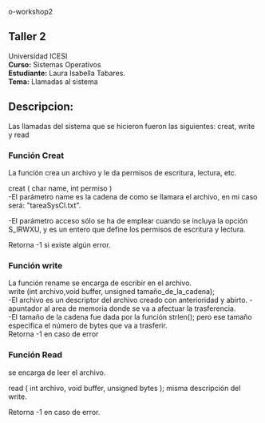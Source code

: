 o-workshop2
## Taller 2
Universidad ICESI  
**Curso:** Sistemas Operativos  
**Estudiante:** Laura Isabella Tabares.  
**Tema:** Llamadas al sistema  

## Descripcion:  
Las llamadas del sistema que se hicieron fueron las siguientes: creat, write y read  

### **Función Creat**  
La función crea un archivo y le da permisos de escritura, lectura, etc.

creat ( char name, int permiso )  
-El parámetro name es la cadena de como se llamara el archivo, en mi caso será: "tareaSysCl.txt".  
  
-El parámetro acceso sólo se ha de emplear cuando se incluya la opción S_IRWXU, y es un entero que define los permisos de escritura y lectura.  

  
  
Retorna -1 si existe algún error.
  
### **Función write**  
La función rename se encarga de escribir en el archivo.  
write (int archivo,void buffer, unsigned tamaño_de_la_cadena);  
-El archivo es un descriptor del archivo creado con anterioridad y abirto.
-apuntador al area de memoria donde se va a afectuar la trasferencia.  
-El tamaño de la cadena fue dada por la función strlen(); pero ese tamaño especifica el número de bytes que va a trasferir.  
Retorna -1 en caso de error  

### **Función Read**

se encarga de leer el archivo.

read ( int archivo, void buffer, unsigned bytes );
misma descripción del write.
  
Retorna -1 en caso de error.  
